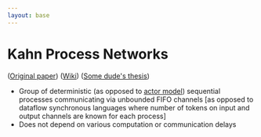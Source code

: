 ```yaml
---
layout: base
---
```


# Kahn Process Networks
([Original paper](https://drive.google.com/open?id=0B_10gtxnPV-_UlV2TlV3eGVPZ2c))
([Wiki](https://en.wikipedia.org/wiki/Kahn_process_networks))
([Some dude's thesis](http://users.ece.utexas.edu/~bevans/students/phd/greg_allen/phd.pdf))

- Group of deterministic (as opposed to [actor model](http://stackoverflow.com/questions/9683043/difference-between-kahn-process-network-and-actor-model)) sequential processes communicating via unbounded FIFO channels [as opposed to dataflow synchronous languages where number of tokens on input and output channels are known for each process]
- Does not depend on various computation or communication delays
